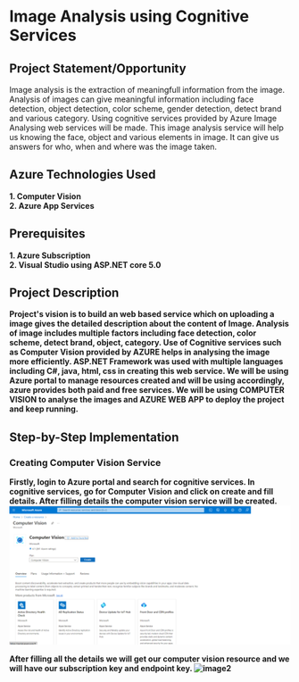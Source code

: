 <h1> Image Analysis using Cognitive Services </h1>

<h2> Project Statement/Opportunity </h3>

<p> Image analysis is the extraction of meaningfull information from the image. Analysis of images can give meaningful information including face detection, object detection, color scheme, gender detection, detect brand and various category. Using cognitive services provided by Azure Image Analysing web services will be made. This image analysis service will help us knowing the face, object and various elements in image. It can give us answers for who, when and where was the image taken. </p>

<h2> Azure Technologies Used </h3>

<b> 1. Computer Vision </b> <br>
<b> 2. Azure App Services </b> 

<h2> Prerequisites </h3>

<b> 1. Azure Subscription </b><br>
<b> 2. Visual Studio using ASP.NET core 5.0

<h2> Project Description </h2>
 
<p> Project's vision is to build an web based service which on uploading a image gives the detailed description about the content of Image. Analysis of image includes multiple factors including face detection, color scheme, detect brand, object, category. Use of Cognitive services such as Computer Vision provided by AZURE helps in analysing the image more efficiently. ASP.NET Framework was used with multiple languages including C#, java, html, css in creating this web service. We will be using Azure portal to manage resources created and will be using accordingly, azure provides both paid and free services. We will be using COMPUTER VISION to analyse the images and AZURE WEB APP to deploy the project and keep running. </p>
 
<h2> Step-by-Step Implementation </h2>

<h3> Creating Computer Vision Service </h3>

<b> Firstly, login to Azure portal and search for cognitive services. In cognitive services, go for Computer Vision and click on create and fill details. After filling details the computer vision service will be created. </b>
![image](https://github.com/DevM34/FRT_Project/blob/master/computervision.aspcore/Screenshots/1.png?raw=true)

<b> After filling all the details we will get our computer vision resource and we will have our subscription key and endpoint key. </b>
![image2]()
